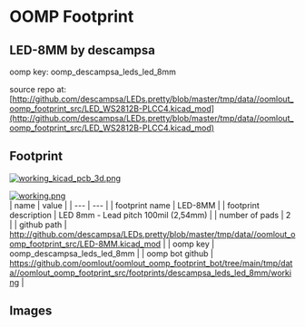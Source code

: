 # OOMP Footprint  
## LED-8MM  by descampsa  
  
oomp key: oomp_descampsa_leds_led_8mm  
  
source repo at: [http://github.com/descampsa/LEDs.pretty/blob/master/tmp/data//oomlout_oomp_footprint_src/LED_WS2812B-PLCC4.kicad_mod](http://github.com/descampsa/LEDs.pretty/blob/master/tmp/data//oomlout_oomp_footprint_src/LED_WS2812B-PLCC4.kicad_mod)  
## Footprint  
  
[![working_kicad_pcb_3d.png](working_kicad_pcb_3d_600.png)](working_kicad_pcb_3d.png)  
  
[![working.png](working_600.png)](working.png)  
| name | value | 
| --- | --- | 
| footprint name | LED-8MM | 
| footprint description | LED 8mm - Lead pitch 100mil (2,54mm) | 
| number of pads | 2 | 
| github path | http://github.com/descampsa/LEDs.pretty/blob/master/tmp/data//oomlout_oomp_footprint_src/LED-8MM.kicad_mod | 
| oomp key | oomp_descampsa_leds_led_8mm | 
| oomp bot github | https://github.com/oomlout/oomlout_oomp_footprint_bot/tree/main/tmp/data//oomlout_oomp_footprint_src/footprints/descampsa_leds_led_8mm/working | 
## Images  
